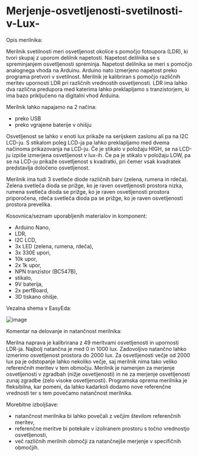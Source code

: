 # Merjenje-osvetljenosti-svetilnosti-v-Lux-

Opis merilnika:

Merilnik svetilnosti meri osvetljenost okolice s pomočjo fotoupora (LDR), ki tvori skupaj z uporom delilnik napetosti. Napetost delilnika se s spreminjanjem osvetljenosti spreminja. Napetost delilnika se meri s pomočjo analognega vhoda na Arduinu. Arduino nato izmerjeno napetost preko programa pretvori v svetilnost. Merilnik je kalibriran s pomočjo različnih meritev upornosti LDR pri različnih vrednostih osvetljenosti. LDR ima lahko dva različna predupora med katerima lahko preklapljamo s tranzistorjem, ki ima bazo priključeno na digitalni vhod Arduina.

Merilnik lahko napajamo na 2 načina:
- preko USB
- preko vgrajene baterije v ohišju

Osvetljenost se lahko v enoti lux prikaže na serijskem zaslonu ali pa na I2C LCD-ju. S stikalom poleg LCD-ja pa lahko preklapljamo med dvema načinoma prikazovanja na LCD-ju. Če je stikalo v položaju HIGH, se na LCD-ju izpiše izmerjena osvetljenost v lux-ih. Če pa je stikalo v položaju LOW, pa se na LCD-ju prikaže osvetljenost s kvadratki, pri čemer vsak kvadratek predstavlja določeno osvetljenost.  

Merilnik ima tudi 3 svetleče diode različnih barv (zelena, rumena in rdeča). Zelena svetleča dioda se prižge, ko je raven osvetljenosti prostora nizka, rumena svetleča dioda se prižge, ko je raven osvetljenosti prostora priporočena, rdeča svetleča dioda pa se prižge, ko je raven osvetljenosti prostora prevelika.

Kosovnica/seznam uporabljenih materialov in komponent:
- Arduino Nano,
- LDR,
- I2C LCD,
- 3x LED (zelena, rumena, rdeča),
- 3x 330E upori,
- 10k upor,
- 2x 1k upor,
- NPN tranzistor (BC547B),
- stikalo,
- 9V baterija,
- 2x perfBoard,
- 3D tiskano ohišje.

Vezalna shema v EasyEda:

![image](https://github.com/user-attachments/assets/0e05291b-1e8b-4d22-8faf-3d609cb427c0)

Komentar na delovanje in natančnost merilnika: 

Merilna naprava je kalibrirana z 49 meritvami osvetljenosti in upornosti LDR-ja. Najbolj natančna je med 0 in 1000 lux. Zadovoljivo natančno lahko izmerimo osvetljenost prostora do 2000 lux. Za osvetljenosti večje od 2000 lux pa je odstopanje lahko nekoliko večje, saj merilnik nima tako veliko referenčnih meritev v tem območju. Merilnik je namenjen za merjenje osvetljenosti v zgradbah (nižje osvetljenosti) in ne za merjenje osvetljenosti zunaj zgradbe (zelo visoke osvetljenosti). Programska oprema merilnika je fleksibilna, kar pomeni, da lahko kadarkoli dodamo nove referenčne vrednosti ter s tem povečamo natančnost merilnika.

Morebitne izboljšave:
- natančnost merilnika bi lahko povečali z večjim številom referenčnih meritev,
- referenčne meritve bi potekale v izoliranem prostoru s točno vrednostjo osvetljenosti,
- več različnih merilnih območji za natančnejše merjenje v specifičnih območjih.

